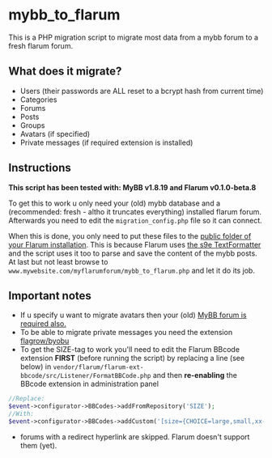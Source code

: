 # mybb_to_flarum

This is a PHP migration script to migrate most data from a mybb forum to a fresh flarum forum.

## What does it migrate?

* Users (their passwords are ALL reset to a bcrypt hash from current time)
* Categories
* Forums
* Posts
* Groups
* Avatars (if specified)
* Private messages (if required extension is installed)

## Instructions
**This script has been tested with: MyBB v1.8.19 and Flarum v0.1.0-beta.8**

To get this to work u only need your (old) mybb database and a (recommended: fresh - altho it truncates everything) installed flarum forum.
Afterwards you need to edit the `migration_config.php` file so it can connect.

When this is done, you only need to put these files to the <u>public folder of your Flarum installation</u>.
This is because Flarum uses [the s9e TextFormatter](https://github.com/s9e/TextFormatter) and the script uses it too to parse and save the content of the mybb posts.
At last but not least browse to `www.mywebsite.com/myflarumforum/mybb_to_flarum.php` and let it do its job.

## Important notes
* If u specify u want to migrate avatars then your (old) <u>MyBB forum is required also.</u>
* To be able to migrate private messages you need the extension [flagrow/byobu](https://github.com/flagrow/byobu)
* To get the SIZE-tag to work you'll need to edit the Flarum BBcode extension **FIRST** (before running the script) by replacing a line (see below) in `vendor/flarum/flarum-ext-bbcode/src/Listener/FormatBBCode.php` and then **re-enabling** the BBcode extension in administration panel

```PHP
//Replace:
$event->configurator->BBCodes->addFromRepository('SIZE');
//With:
$event->configurator->BBCodes->addCustom('[size={CHOICE=large,small,xx-small,x-small,medium,x-large,xx-large}]{TEXT}[/size]','<span style="font-size:{CHOICE}">{TEXT}</span>');
```

* forums with a redirect hyperlink are skipped. Flarum doesn't support them (yet).